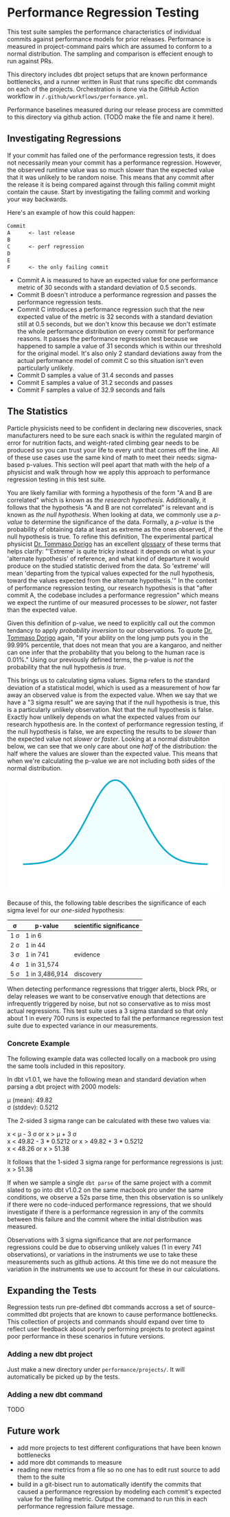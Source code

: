 # Performance Regression Testing
This test suite samples the performance characteristics of individual commits against performance models for prior releases. Performance is measured in project-command pairs which are assumed to conform to a normal distribution. The sampling and comparison is effecient enough to run against PRs.

This directory includes dbt project setups that are known performance bottlenecks, and a runner written in Rust that runs specific dbt commands on each of the projects. Orchestration is done via the GitHub Action workflow in `/.github/workflows/performance.yml`.

Performance baselines measured during our release process are committed to this directory via github action. (TODO make the file and name it here).

## Investigating Regressions

If your commit has failed one of the performance regression tests, it does not necessarily mean your commit has a performance regression. However, the observed runtime value was so much slower than the expected value that it was unlikely to be random noise. This means that any commit after the release it is being compared against through this failing commit might contain the cause. Start by investigating the failing commit and working your way backwards.

Here's an example of how this could happen:

```
Commit
A      <- last release
B
C      <- perf regression
D
E
F      <- the only failing commit
```
- Commit A is measured to have an expected value for one performance metric of 30 seconds with a standard deviation of 0.5 seconds.
- Commit B doesn't introduce a performance regression and passes the performance regression tests.
- Commit C introduces a performance regression such that the new expected value of the metric is 32 seconds with a standard deviation still at 0.5 seconds, but we don't know this because we don't estimate the whole performance distribution on every commit for performance reasons. It passes the performance regression test because we happened to sample a value of 31 seconds which is within our threshold for the original model. It's also only 2 standard deviations away from the actual performance model of commit C so this situation isn't even particularly unlikely.
- Commit D samples a value of 31.4 seconds and passes
- Commit E samples a value of 31.2 seconds and passes
- Commit F samples a value of 32.9 seconds and fails

## The Statistics
Particle physicists need to be confident in declaring new discoveries, snack manufacturers need to be sure each snack is within the regulated margin of error for nutrition facts, and weight-rated climbing gear needs to be produced so you can trust your life to every unit that comes off the line. All of these use cases use the same kind of math to meet their needs: sigma-based p-values. This section will peel apart that math with the help of a physicist and walk through how we apply this approach to performance regression testing in this test suite.

You are likely familiar with forming a hypothesis of the form "A and B are correlated" which is known as _the research hypothesis_. Additionally, it follows that the hypothesis "A and B are not correlated" is relevant and is known as _the null hypothesis_. When looking at data, we commonly use a _p-value_ to determine the significance of the data. Formally, a _p-value_ is the probability of obtaining data at least as extreme as the ones observed, if the null hypothesis is true. To refine this definition, The experimental partical physicist [Dr. Tommaso Dorigo](https://userswww.pd.infn.it/~dorigo/#about) has an excellent [glossary](https://www.science20.com/quantum_diaries_survivor/fundamental_glossary_higgs_broadcast-85365) of these terms that helps clarify: "'Extreme' is quite tricky instead: it depends on what is your 'alternate hypothesis' of reference, and what kind of departure it would produce on the studied statistic derived from the data. So 'extreme' will mean 'departing from the typical values expected for the null hypothesis, toward the values expected from the alternate hypothesis.'" In the context of performance regression testing, our research hypothesis is that "after commit A, the codebase includes a performance regression" which means we expect the runtime of our measured processes to be _slower_, not faster than the expected value.

Given this definition of p-value, we need to explicitly call out the common tendancy to apply _probability inversion_ to our observations. To quote [Dr. Tommaso Dorigo](https://www.science20.com/quantum_diaries_survivor/fundamental_glossary_higgs_broadcast-85365) again, "If your ability on the long jump puts you in the 99.99% percentile, that does not mean that you are a kangaroo, and neither can one infer that the probability that you belong to the human race is 0.01%." Using our previously defined terms, the p-value is _not_ the probability that the null hypothesis _is true_.

This brings us to calculating sigma values. Sigma refers to the standard deviation of a statistical model, which is used as a measurement of how far away an observed value is from the expected value. When we say that we have a "3 sigma result" we are saying that if the null hypothesis is true, this is a particularly unlikely observation. Not that the null hypothesis is false. Exactly how unlikely depends on what the expected values from our research hypothesis are. In the context of performance regression testing, if the null hypothesis is false, we are expecting the results to be _slower_ than the expected value not _slower or faster_. Looking at a normal distrubiton below, we can see that we only care about one _half_ of the distribution: the half where the values are slower than the expected value. This means that when we're calculating the p-value we are not including both sides of the normal distribution.

![normal distibution](./images/normal.svg)

Because of this, the following table describes the significance of each sigma level for our _one-sided_ hypothesis:

| σ   | p-value        | scientific significance |
| --- | -------------- | ----------------------- |
| 1 σ | 1 in 6         |                         |
| 2 σ | 1 in 44        |                         |
| 3 σ | 1 in 741       |  evidence               |
| 4 σ | 1 in 31,574    |                         |
| 5 σ | 1 in 3,486,914 |  discovery              |

When detecting performance regressions that trigger alerts, block PRs, or delay releases we want to be conservative enough that detections are infrequently triggered by noise, but not so conservative as to miss most actual regressions. This test suite uses a 3 sigma standard so that only about 1 in every 700 runs is expected to fail the performance regression test suite due to expected variance in our measurements.

### Concrete Example

The following example data was collected locally on a macbook pro using the same tools included in this repository.

In dbt v1.0.1, we have the following mean and standard deviation when parsing a dbt project with 2000 models:

μ (mean):   49.82<br/>
σ (stddev): 0.5212<br/>

The 2-sided 3 sigma range can be calculated with these two values via:

x < μ - 3 σ or x > μ + 3 σ<br/>
x < 49.82 - 3 * 0.5212 or x > 49.82 + 3 * 0.5212 <br/>
x < 48.26 or x > 51.38<br/>

It follows that the 1-sided 3 sigma range for performance regressions is just:<br/>
x > 51.38

If when we sample a single `dbt parse` of the same project with a commit slated to go into dbt v1.0.2 on the same macbook pro under the same conditions, we observe a 52s parse time, then this observation is so unlikely if there were no code-induced performance regressions, that we should investigate if there is a performance regression in any of the commits between this failure and the commit where the initial distribution was measured.

Observations with 3 sigma significance that are _not_ performance regressions could be due to observing unlikely values (1 in every 741 observations), or variations in the instruments we use to take these measurements such as github actions. At this time we do not measure the variation in the instruments we use to account for these in our calculations.

## Expanding the Tests
Regression tests run pre-defined dbt commands accross a set of source-committed dbt projects that are known to cause performance bottlenecks. This collection of projects and commands should expand over time to reflect user feedback about poorly performing projects to protect against poor performance in these scenarios in future versions.

### Adding a new dbt project
Just make a new directory under `performance/projects/`. It will automatically be picked up by the tests.

### Adding a new dbt command
TODO

## Future work
- add more projects to test different configurations that have been known bottlenecks
- add more dbt commands to measure
- reading new metrics from a file so no one has to edit rust source to add them to the suite
- build in a git-bisect run to automatically identify the commits that caused a performance regression by modeling each commit's expected value for the failing metric. Output the command to run this in each performance regression failure message.
